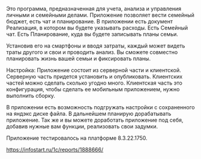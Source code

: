Это программа, предназначенная для учета, анализа и управления личными и семейными делами.
 Приложение позволяет вести семейный бюджет, есть чат и планирование. В приложении есть документ Реализация, в котором вы будете указывать расходы. Есть Семейный чат. Есть Планирование, куда вы будете записывать планы семьи.

 

Установив его на смартфоны и вводя затраты, каждый может видеть траты другого и свои и проводить анализ. Вы сможете совместно планировать жизнь вашей семьи и фиксировать планы.

 

 Настройка: Приложение состоит из серверной части и клиентской. Серверную часть придется установить и опубликовать. Клиентских частей можно сделать сколько угодно много. Клиентская часть это конфигурация, чтобы сделать ее мобильным приложением, нужно выполнить сборку.



В приложении есть возможность подгружать настройки с сохраненного на яндэкс диске файла.  В дальнейшем планирую дорабатывать приложение. Так же и вы можете доработать приложение под себя, добавив нужные вам функции, реализовать свои задумки. 

Приложение тестировалось на платформе 8.3.22.1750.

https://infostart.ru/1c/reports/1888666/
